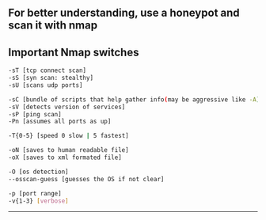 ## For better understanding, use a honeypot and scan it with nmap

## Important Nmap switches

```sh
-sT [tcp connect scan]
-sS [syn scan: stealthy]
-sU [scans udp ports]

-sC [bundle of scripts that help gather info(may be aggressive like -A)]
-sV [detects version of services]
-sP [ping scan]
-Pn [assumes all ports as up]

-T{0-5} [speed 0 slow | 5 fastest]

-oN [saves to human readable file]
-oX [saves to xml formated file]

-O [os detection]
--osscan-guess [guesses the OS if not clear]

-p [port range]
-v{1-3} [verbose]
```
---











































